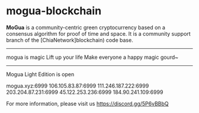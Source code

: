 # mogua-blockchain

**MoGua** is a community-centric green cryptocurrency based on a consensus algorithm for proof of time and space. It is a community support branch of the [ChiaNetwork]blockchain) code base.

***************
mogua is magic
Lift up your life
Make everyone a happy magic gourd~

***************
Mogua Light Edition is open

mogua.xyz:6999
106.105.83.87:6999
111.246.187.222:6999
203.204.87.231:6999
45.122.253.236:6999
184.90.241.109:6999

For more information, please visit us
https://discord.gg/5P6vBBbQ

